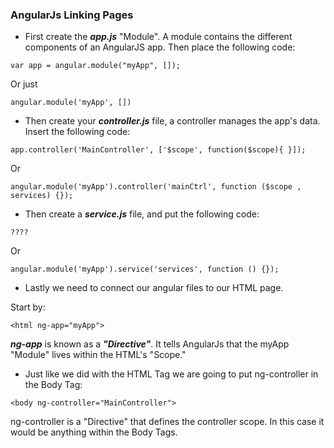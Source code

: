 ### AngularJs Linking Pages

* First create the  ***app.js*** "Module". A module contains the different components of an AngularJS app. Then place the following code:

```
var app = angular.module("myApp", []);
```
Or just
```
angular.module('myApp', [])
```

* Then create your ***controller.js*** file, a controller manages the app's data. Insert the following code:

```
app.controller('MainController', ['$scope', function($scope){ }]);
```
Or
```
angular.module('myApp').controller('mainCtrl', function ($scope , services) {});
```

* Then create a ***service.js*** file, and put the following code:

```
????
```
Or
```
angular.module('myApp').service('services', function () {});
```

* Lastly we need to connect our angular files to our HTML page.

Start by:
```
<html ng-app="myApp">
```
  ***ng-app*** is known as a ***"Directive"***. It tells AngularJs that the myApp "Module" lives within the HTML's "Scope."


* Just like we did with the HTML Tag we are going to put ng-controller  in the Body Tag:

```
<body ng-controller="MainController">
```
  ng-controller is a "Directive" that defines the controller scope. In this case it would be anything within the Body Tags.
